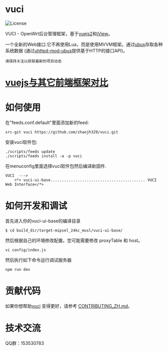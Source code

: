 # vuci

![](https://img.shields.io/badge/license-GPLV3-brightgreen.svg?style=plastic "License")

VUCI - OpenWrt后台管理框架，基于[vuejs2](https://github.com/vuejs/vue)和[iView](https://github.com/ElemeFE/iview/iview)。

一个全新的Web接口.它不再使用Lua，而是使用MVVM框架。通过[ubus](https://wiki.openwrt.org/zh-cn/doc/techref/ubus)存取各种系统数据
(通过[uhttpd-mod-ubus](https://wiki.openwrt.org/zh-cn/doc/techref/ubus#通过http访问ubus)提供基于HTTP的接口API)。

`请保持关注以获取最新的项目动态`

# [vuejs与其它前端框架对比](https://cn.vuejs.org/v2/guide/comparison.html)

# 如何使用
在"feeds.conf.default"里面添加新的feed:
    
    src-git vuci https://github.com/zhaojh329/vuci.git

安装vuci软件包:
    
    ./scripts/feeds update
    ./scripts/feeds install -a -p vuci

在menuconfig里面选择vuci软件包然后编译新固件.

    VUCI  --->
        <*> vuci-ui-base.......................................... VUCI Web Interface</*>


# 如何开发和调试
首先进入你的vuci-ui-base的编译目录

	$ cd build_dir/target-mipsel_24kc_musl/vuci-ui-base/

然后根据自己的环境修改配置。您可能需要修改 proxyTable 和 host。

	vi config/index.js

然后执行如下命令运行调试服务器

	npm run dev

# 贡献代码
如果你想帮助[vuci](https://github.com/zhaojh329/vuci) 变得更好，请参考
[CONTRIBUTING_ZH.md](https://github.com/zhaojh329/vuci/blob/master/CONTRIBUTING_ZH.md)。

# 技术交流
QQ群：153530783
